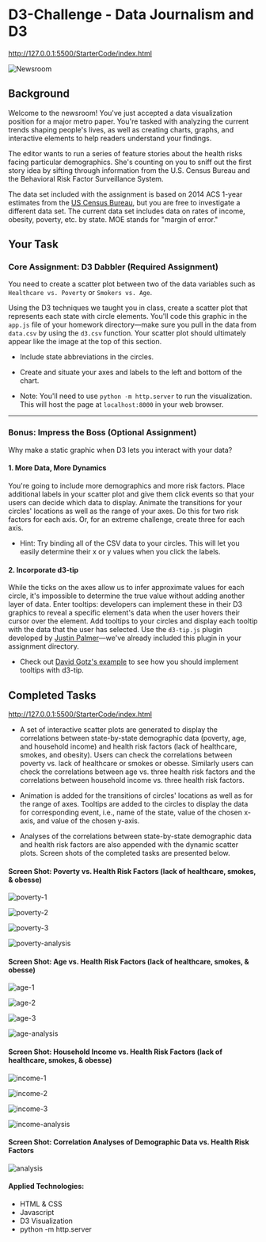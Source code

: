 # **D3-Challenge - Data Journalism and D3**
http://127.0.0.1:5500/StarterCode/index.html

![Newsroom](https://media.giphy.com/media/v2xIous7mnEYg/giphy.gif)

## Background

Welcome to the newsroom! You've just accepted a data visualization position for a major metro paper. You're tasked with analyzing the current trends shaping people's lives, as well as creating charts, graphs, and interactive elements to help readers understand your findings.

The editor wants to run a series of feature stories about the health risks facing particular demographics. She's counting on you to sniff out the first story idea by sifting through information from the U.S. Census Bureau and the Behavioral Risk Factor Surveillance System.

The data set included with the assignment is based on 2014 ACS 1-year estimates from the [US Census Bureau](https://data.census.gov/cedsci/), but you are free to investigate a different data set. The current data set includes data on rates of income, obesity, poverty, etc. by state. MOE stands for "margin of error."

## Your Task

### Core Assignment: D3 Dabbler (Required Assignment)

You need to create a scatter plot between two of the data variables such as `Healthcare vs. Poverty` or `Smokers vs. Age`.

Using the D3 techniques we taught you in class, create a scatter plot that represents each state with circle elements. You'll code this graphic in the `app.js` file of your homework directory—make sure you pull in the data from `data.csv` by using the `d3.csv` function. Your scatter plot should ultimately appear like the image at the top of this section.

* Include state abbreviations in the circles.

* Create and situate your axes and labels to the left and bottom of the chart.

* Note: You'll need to use `python -m http.server` to run the visualization. This will host the page at `localhost:8000` in your web browser.

- - -

### Bonus: Impress the Boss (Optional Assignment)

Why make a static graphic when D3 lets you interact with your data?

#### 1. More Data, More Dynamics

You're going to include more demographics and more risk factors. Place additional labels in your scatter plot and give them click events so that your users can decide which data to display. Animate the transitions for your circles' locations as well as the range of your axes. Do this for two risk factors for each axis. Or, for an extreme challenge, create three for each axis.

* Hint: Try binding all of the CSV data to your circles. This will let you easily determine their x or y values when you click the labels.

#### 2. Incorporate d3-tip

While the ticks on the axes allow us to infer approximate values for each circle, it's impossible to determine the true value without adding another layer of data. Enter tooltips: developers can implement these in their D3 graphics to reveal a specific element's data when the user hovers their cursor over the element. Add tooltips to your circles and display each tooltip with the data that the user has selected. Use the `d3-tip.js` plugin developed by [Justin Palmer](https://github.com/Caged)—we've already included this plugin in your assignment directory.

* Check out [David Gotz's example](https://bl.ocks.org/davegotz/bd54b56723c154d25eedde6504d30ad7) to see how you should implement tooltips with d3-tip.

## Completed Tasks
http://127.0.0.1:5500/StarterCode/index.html

* A set of interactive scatter plots are generated to display the correlations between state-by-state demographic data (poverty, age, and household income) and health risk factors (lack of healthcare, smokes, and obesity). Users can check the correlations between poverty vs. lack of healthcare or smokes or obesse. Similarly users can check the correlations between age vs. three health risk factors and the correlations between household income vs. three health risk factors.  

* Animation is added for the transitions of circles' locations as well as for the range of axes. Tooltips are added to the circles to display the data for corresponding event, i.e., name of the state, value of the chosen x-axis, and value of the chosen y-axis. 

* Analyses of the correlations between state-by-state demographic data and health risk factors are also appended with the dynamic scatter plots. Screen shots of the completed tasks are presented below. 

#### Screen Shot: Poverty vs. Health Risk Factors (lack of healthcare, smokes, & obesse) 

![poverty-1](ScreenShots/screen_poverty_1.PNG)

![poverty-2](ScreenShots/screen_poverty_2.PNG)

![poverty-3](ScreenShots/screen_poverty_3.PNG)

![poverty-analysis](ScreenShots/screen_poverty.PNG)

#### Screen Shot: Age vs. Health Risk Factors (lack of healthcare, smokes, & obesse) 

![age-1](ScreenShots/screen_age_1.PNG)

![age-2](ScreenShots/screen_age_2.PNG)

![age-3](ScreenShots/screen_age_3.PNG)

![age-analysis](ScreenShots/screen_age.PNG)

#### Screen Shot: Household Income vs. Health Risk Factors (lack of healthcare, smokes, & obesse)

![income-1](ScreenShots/screen_income_1.PNG)

![income-2](ScreenShots/screen_income_2.PNG)

![income-3](ScreenShots/screen_income_3.PNG)

![income-analysis](ScreenShots/screen_income.PNG)

#### Screen Shot: Correlation Analyses of Demographic Data vs. Health Risk Factors 

![analysis](ScreenShots/screen_final.PNG)

#### Applied Technologies:
* HTML & CSS
* Javascript
* D3 Visualization
* python -m http.server



